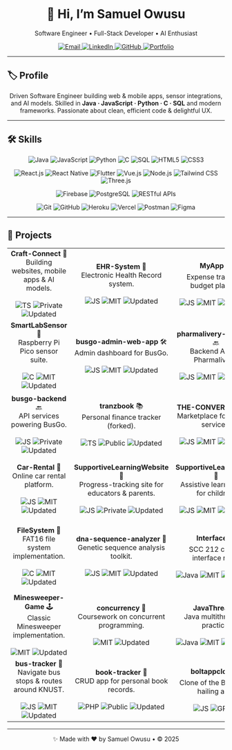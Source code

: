 <div align="center">
  <h1>👋 Hi, I’m Samuel Owusu</h1>
  <p>Software Engineer • Full-Stack Developer • AI Enthusiast</p>
  <p>
    <a href="mailto:owu19003453@gmail.com">
      <img src="https://img.shields.io/badge/📧-owu19003453%40gmail.com-c14438?style=flat-square&logo=gmail&logoColor=white" alt="Email"/>
    </a>
    <a href="https://linkedin.com/in/owusu-samuel">
      <img src="https://img.shields.io/badge/🔗-LinkedIn-0A66C2?style=flat-square&logo=linkedin&logoColor=white" alt="LinkedIn"/>
    </a>
    <a href="https://github.com/iamsamue">
      <img src="https://img.shields.io/badge/🐙-iamsamue-181717?style=flat-square&logo=github&logoColor=white" alt="GitHub"/>
    </a>
    <a href="https://my-portfolio-opal-mu.vercel.app/">
      <img src="https://img.shields.io/badge/🌐-Portfolio-000000?style=flat-square&logo=vercel&logoColor=white" alt="Portfolio"/>
    </a>
  </p>
</div>

---

## 🏷️ Profile

<p align="center">
  Driven Software Engineer building web & mobile apps, sensor integrations, and AI models.  
  Skilled in <strong>Java · JavaScript · Python · C · SQL</strong> and modern frameworks.  
  Passionate about clean, efficient code & delightful UX.
</p>

---

## 🛠️ Skills

<p align="center">
  <!-- Languages -->
  <img src="https://img.shields.io/badge/Java-ED8B00?style=for-the-badge&logo=java&logoColor=white" alt="Java"/>
  <img src="https://img.shields.io/badge/JavaScript-F7DF1E?style=for-the-badge&logo=javascript&logoColor=white" alt="JavaScript"/>
  <img src="https://img.shields.io/badge/Python-3776AB?style=for-the-badge&logo=python&logoColor=white" alt="Python"/>
  <img src="https://img.shields.io/badge/C-00599C?style=for-the-badge&logo=c&logoColor=white" alt="C"/>
  <img src="https://img.shields.io/badge/SQL-4479A1?style=for-the-badge&logo=mysql&logoColor=white" alt="SQL"/>
  <img src="https://img.shields.io/badge/HTML5-E34F26?style=for-the-badge&logo=html5&logoColor=white" alt="HTML5"/>
  <img src="https://img.shields.io/badge/CSS3-1572B6?style=for-the-badge&logo=css3&logoColor=white" alt="CSS3"/>
</p>
<p align="center">
  <!-- Frameworks & Libraries -->
  <img src="https://img.shields.io/badge/React-61DAFB?style=for-the-badge&logo=react&logoColor=black" alt="React.js"/>
  <img src="https://img.shields.io/badge/React_Native-61DAFB?style=for-the-badge&logo=react&logoColor=black" alt="React Native"/>
  <img src="https://img.shields.io/badge/Flutter-02569B?style=for-the-badge&logo=flutter&logoColor=white" alt="Flutter"/>
  <img src="https://img.shields.io/badge/Vue.js-4FC08D?style=for-the-badge&logo=vue.js&logoColor=white" alt="Vue.js"/>
  <img src="https://img.shields.io/badge/Node.js-339933?style=for-the-badge&logo=node.js&logoColor=white" alt="Node.js"/>
  <img src="https://img.shields.io/badge/Tailwind_CSS-38B2AC?style=for-the-badge&logo=tailwind-css&logoColor=white" alt="Tailwind CSS"/>
  <img src="https://img.shields.io/badge/Three.js-000000?style=for-the-badge&logo=three.js&logoColor=white" alt="Three.js"/>
</p>
<p align="center">
  <!-- Databases & Backend -->
  <img src="https://img.shields.io/badge/Firebase-FFCA28?style=for-the-badge&logo=firebase&logoColor=black" alt="Firebase"/>
  <img src="https://img.shields.io/badge/PostgreSQL-336791?style=for-the-badge&logo=postgresql&logoColor=white" alt="PostgreSQL"/>
  <img src="https://img.shields.io/badge/RESTful_APIs-007ACC?style=for-the-badge" alt="RESTful APIs"/>
</p>
<p align="center">
  <!-- Tools & Dev Areas -->
  <img src="https://img.shields.io/badge/Git-F05032?style=for-the-badge&logo=git&logoColor=white" alt="Git"/>
  <img src="https://img.shields.io/badge/GitHub-181717?style=for-the-badge&logo=github&logoColor=white" alt="GitHub"/>
  <img src="https://img.shields.io/badge/Heroku-430098?style=for-the-badge&logo=heroku&logoColor=white" alt="Heroku"/>
  <img src="https://img.shields.io/badge/Vercel-000000?style=for-the-badge&logo=vercel&logoColor=white" alt="Vercel"/>
  <img src="https://img.shields.io/badge/Postman-FF6C37?style=for-the-badge&logo=postman&logoColor=white" alt="Postman"/>
  <img src="https://img.shields.io/badge/Figma-F24E1E?style=for-the-badge&logo=figma&logoColor=white" alt="Figma"/>
</p>

---

## 📂 Projects

<table>
  <tr>
    <td align="center">
      <strong>Craft-Connect</strong> 🚀<br/>
      Building websites, mobile apps & AI models.<br/><br/>
      <img src="https://img.shields.io/badge/TypeScript-3178C6?style=flat-square&logo=typescript&logoColor=white" alt="TS"/>
      <img src="https://img.shields.io/badge/Private-6C757D?style=flat-square" alt="Private"/>
      <img src="https://img.shields.io/badge/Updated-Apr%202025-2196F3?style=flat-square" alt="Updated"/>
    </td>
    <td align="center">
      <strong>EHR-System</strong> 🏥<br/>
      Electronic Health Record system.<br/><br/>
      <img src="https://img.shields.io/badge/JavaScript-F7DF1E?style=flat-square&logo=javascript&logoColor=white" alt="JS"/>
      <img src="https://img.shields.io/badge/License-MIT-000000?style=flat-square" alt="MIT"/>
      <img src="https://img.shields.io/badge/Updated-Mar%202025-2196F3?style=flat-square" alt="Updated"/>
    </td>
    <td align="center">
      <strong>MyApp</strong> 💰<br/>
      Expense tracker & budget planner.<br/><br/>
      <img src="https://img.shields.io/badge/JavaScript-F7DF1E?style=flat-square&logo=javascript&logoColor=white" alt="JS"/>
      <img src="https://img.shields.io/badge/License-MIT-000000?style=flat-square" alt="MIT"/>
      <img src="https://img.shields.io/badge/Updated-Mar%202025-2196F3?style=flat-square" alt="Updated"/>
    </td>
    <td align="center">
      <strong>busgo-client-app</strong> 🚌<br/>
      Mobile client for BusGo.<br/><br/>
      <img src="https://img.shields.io/badge/JavaScript-F7DF1E?style=flat-square&logo=javascript&logoColor=white" alt="JS"/>
      <img src="https://img.shields.io/badge/License-MIT-000000?style=flat-square" alt="MIT"/>
      <img src="https://img.shields.io/badge/Updated-Jan%202025-2196F3?style=flat-square" alt="Updated"/>
    </td>
  </tr>

  <tr>
    <td align="center">
      <strong>SmartLabSensor</strong> 🧪<br/>
      Raspberry Pi Pico sensor suite.<br/><br/>
      <img src="https://img.shields.io/badge/C-00599C?style=flat-square&logo=c&logoColor=white" alt="C"/>
      <img src="https://img.shields.io/badge/License-MIT-000000?style=flat-square" alt="MIT"/>
      <img src="https://img.shields.io/badge/Updated-Dec%202024-2196F3?style=flat-square" alt="Updated"/>
    </td>
    <td align="center">
      <strong>busgo-admin-web-app</strong> 🛠️<br/>
      Admin dashboard for BusGo.<br/><br/>
      <img src="https://img.shields.io/badge/JavaScript-F7DF1E?style=flat-square&logo=javascript&logoColor=white" alt="JS"/>
      <img src="https://img.shields.io/badge/License-MIT-000000?style=flat-square" alt="MIT"/>
      <img src="https://img.shields.io/badge/Updated-Nov%202024-2196F3?style=flat-square" alt="Updated"/>
    </td>
    <td align="center">
      <strong>pharmalivery-backend</strong> 🔙<br/>
      Backend API for Pharmalivery.<br/><br/>
      <img src="https://img.shields.io/badge/JavaScript-F7DF1E?style=flat-square&logo=javascript&logoColor=white" alt="JS"/>
      <img src="https://img.shields.io/badge/License-MIT-000000?style=flat-square" alt="MIT"/>
      <img src="https://img.shields.io/badge/Updated-Oct%202024-2196F3?style=flat-square" alt="Updated"/>
    </td>
    <td align="center">
      <strong>pharmalivery-frontend</strong> 🎨<br/>
      Frontend for Pharmalivery.<br/><br/>
      <img src="https://img.shields.io/badge/JavaScript-F7DF1E?style=flat-square&logo=javascript&logoColor=white" alt="JS"/>
      <img src="https://img.shields.io/badge/License-MIT-000000?style=flat-square" alt="MIT"/>
      <img src="https://img.shields.io/badge/Updated-Oct%202024-2196F3?style=flat-square" alt="Updated"/>
    </td>
  </tr>

  <tr>
    <td align="center">
      <strong>busgo-backend</strong> 🔙<br/>
      API services powering BusGo.<br/><br/>
      <img src="https://img.shields.io/badge/JavaScript-F7DF1E?style=flat-square&logo=javascript&logoColor=white" alt="JS"/>
      <img src="https://img.shields.io/badge/Private-6C757D?style=flat-square" alt="Private"/>
      <img src="https://img.shields.io/badge/Updated-Oct%202024-2196F3?style=flat-square" alt="Updated"/>
    </td>
    <td align="center">
      <strong>tranzbook</strong> 📚<br/>
      Personal finance tracker (forked).<br/><br/>
      <img src="https://img.shields.io/badge/TypeScript-3178C6?style=flat-square&logo=typescript&logoColor=white" alt="TS"/>
      <img src="https://img.shields.io/badge/Public-4FC08D?style=flat-square" alt="Public"/>
      <img src="https://img.shields.io/badge/Updated-Aug%202024-2196F3?style=flat-square" alt="Updated"/>
    </td>
    <td align="center">
      <strong>THE-CONVERGENCE</strong> 🔄<br/>
      Marketplace for student services.<br/><br/>
      <img src="https://img.shields.io/badge/JavaScript-F7DF1E?style=flat-square&logo=javascript&logoColor=white" alt="JS"/>
      <img src="https://img.shields.io/badge/License-MIT-000000?style=flat-square" alt="MIT"/>
      <img src="https://img.shields.io/badge/Updated-Aug%202024-2196F3?style=flat-square" alt="Updated"/>
    </td>
    <td align="center">
      <strong>The-guys-real-estate</strong> 🏠<br/>
      Property listing website.<br/><br/>
      <img src="https://img.shields.io/badge/JavaScript-F7DF1E?style=flat-square&logo=javascript&logoColor=white" alt="JS"/>
      <img src="https://img.shields.io/badge/License-MIT-000000?style=flat-square" alt="MIT"/>
      <img src="https://img.shields.io/badge/Updated-Jul%202024-2196F3?style=flat-square" alt="Updated"/>
    </td>
  </tr>

  <tr>
    <td align="center">
      <strong>Car-Rental</strong> 🚗<br/>
      Online car rental platform.<br/><br/>
      <img src="https://img.shields.io/badge/JavaScript-F7DF1E?style=flat-square&logo=javascript&logoColor=white" alt="JS"/>
      <img src="https://img.shields.io/badge/License-MIT-000000?style=flat-square" alt="MIT"/>
      <img src="https://img.shields.io/badge/Updated-Jun%202024-2196F3?style=flat-square" alt="Updated"/>
    </td>
    <td align="center">
      <strong>SupportiveLearningWebsite</strong> 🏫<br/>
      Progress-tracking site for educators & parents.<br/><br/>
      <img src="https://img.shields.io/badge/JavaScript-F7DF1E?style=flat-square&logo=javascript&logoColor=white" alt="JS"/>
      <img src="https://img.shields.io/badge/Private-6C757D?style=flat-square" alt="Private"/>
      <img src="https://img.shields.io/badge/Updated-Mar%202024-2196F3?style=flat-square" alt="Updated"/>
    </td>
    <td align="center">
      <strong>SupportiveLearningApp</strong> 📱<br/>
      Assistive learning app for children.<br/><br/>
      <img src="https://img.shields.io/badge/JavaScript-F7DF1E?style=flat-square&logo=javascript&logoColor=white" alt="JS"/>
      <img src="https://img.shields.io/badge/License-MIT-000000?style=flat-square" alt="MIT"/>
      <img src="https://img.shields.io/badge/Updated-Mar%202024-2196F3?style=flat-square" alt="Updated"/>
    </td>
    <td align="center">
      <strong>tutorPulse</strong> 🎵<br/>
      Feel the Rhythm of Learning.<br/><br/>
      <img src="https://img.shields.io/badge/JavaScript-F7DF1E?style=flat-square&logo=javascript&logoColor=white" alt="JS"/>
      <img src="https://img.shields.io/badge/License-MIT-000000?style=flat-square" alt="MIT"/>
      <img src="https://img.shields.io/badge/Updated-Jan%202024-2196F3?style=flat-square" alt="Updated"/>
    </td>
  </tr>

  <tr>
    <td align="center">
      <strong>FileSystem</strong> 📁<br/>
      FAT16 file system implementation.<br/><br/>
      <img src="https://img.shields.io/badge/C-00599C?style=flat-square&logo=c&logoColor=white" alt="C"/>
      <img src="https://img.shields.io/badge/License-MIT-000000?style=flat-square" alt="MIT"/>
      <img src="https://img.shields.io/badge/Updated-Nov%202023-2196F3?style=flat-square" alt="Updated"/>
    </td>
    <td align="center">
      <strong>dna-sequence-analyzer</strong> 🧬<br/>
      Genetic sequence analysis toolkit.<br/><br/>
      <img src="https://img.shields.io/badge/JavaScript-F7DF1E?style=flat-square&logo=javascript&logoColor=white" alt="JS"/>
      <img src="https://img.shields.io/badge/License-MIT-000000?style=flat-square" alt="MIT"/>
      <img src="https://img.shields.io/badge/Updated-Nov%202023-2196F3?style=flat-square" alt="Updated"/>
    </td>
    <td align="center">
      <strong>Interface</strong> 🎛️<br/>
      SCC 212 course interface repo.<br/><br/>
      <img src="https://img.shields.io/badge/Java-ED8B00?style=flat-square&logo=java&logoColor=white" alt="Java"/>
      <img src="https://img.shields.io/badge/License-MIT-000000?style=flat-square" alt="MIT"/>
      <img src="https://img.shields.io/badge/Updated-Nov%202023-2196F3?style=flat-square" alt="Updated"/>
    </td>
    <td align="center">
      <strong>SolarSystem</strong> ☀️<br/>
      SCC 212 solar system simulation.<br/><br/>
      <img src="https://img.shields.io/badge/Java-ED8B00?style=flat-square&logo=java&logoColor=white" alt="Java"/>
      <img src="https://img.shields.io/badge/License-MIT-000000?style=flat-square" alt="MIT"/>
      <img src="https://img.shields.io/badge/Updated-Nov%202023-2196F3?style=flat-square" alt="Updated"/>
    </td>
  </tr>

  <tr>
    <td align="center">
      <strong>Minesweeper-Game</strong> 🕹️<br/>
      Classic Minesweeper implementation.<br/><br/>
      <img src="https://img.shields.io/badge/License-MIT-000000?style=flat-square" alt="MIT"/>
      <img src="https://img.shields.io/badge/Updated-Nov%202023-2196F3?style=flat-square" alt="Updated"/>
    </td>
    <td align="center">
      <strong>concurrency</strong> 🔀<br/>
      Coursework on concurrent programming.<br/><br/>
      <img src="https://img.shields.io/badge/License-MIT-000000?style=flat-square" alt="MIT"/>
      <img src="https://img.shields.io/badge/Updated-Oct%202023-2196F3?style=flat-square" alt="Updated"/>
    </td>
    <td align="center">
      <strong>JavaThread</strong> 🧵<br/>
      Java multithreading practice.<br/><br/>
      <img src="https://img.shields.io/badge/Java-ED8B00?style=flat-square&logo=java&logoColor=white" alt="Java"/>
      <img src="https://img.shields.io/badge/License-MIT-000000?style=flat-square" alt="MIT"/>
      <img src="https://img.shields.io/badge/Updated-Oct%202023-2196F3?style=flat-square" alt="Updated"/>
    </td>
    <td align="center">
      <strong>MyPortfolio</strong> 💼<br/>
      3D interactive personal portfolio.<br/><br/>
      <img src="https://img.shields.io/badge/JavaScript-F7DF1E?style=flat-square&logo=javascript&logoColor=white" alt="JS"/>
      <img src="https://img.shields.io/badge/Private-6C757D?style=flat-square" alt="Private"/>
      <img src="https://img.shields.io/badge/Updated-Oct%202023-2196F3?style=flat-square" alt="Updated"/>
    </td>
  </tr>

  <tr>
    <td align="center">
      <strong>bus-tracker</strong> 🚌<br/>
      Navigate bus stops & routes around KNUST.<br/><br/>
      <img src="https://img.shields.io/badge/JavaScript-F7DF1E?style=flat-square&logo=javascript&logoColor=white" alt="JS"/>
      <img src="https://img.shields.io/badge/License-MIT-000000?style=flat-square" alt="MIT"/>
      <img src="https://img.shields.io/badge/Updated-Aug%202023-2196F3?style=flat-square" alt="Updated"/>
    </td>
    <td align="center">
      <strong>book-tracker</strong> 📖<br/>
      CRUD app for personal book records.<br/><br/>
      <img src="https://img.shields.io/badge/PHP-777BB4?style=flat-square&logo=php&logoColor=white" alt="PHP"/>
      <img src="https://img.shields.io/badge/Public-4FC08D?style=flat-square" alt="Public"/>
      <img src="https://img.shields.io/badge/Updated-Aug%202023-2196F3?style=flat-square" alt="Updated"/>
    </td>
    <td align="center">
      <strong>boltappclone</strong> ⚡<br/>
      Clone of the Bolt ride-hailing app.<br/><br/>
      <img src="https://img.shields.io/badge/JavaScript-F7DF1E?style=flat-square&logo=javascript&logoColor=white" alt="JS"/>
      <img src="https://img.shields.io/badge/License-GPLv3-007EC6?style=flat-square&logo=gnu&logoColor=white" alt="GPLv3"/>
    </td>
    <td></td>
  </tr>
</table>

---

<p align="center">
  ✨ Made with ❤️ by Samuel Owusu • © 2025
</p>
